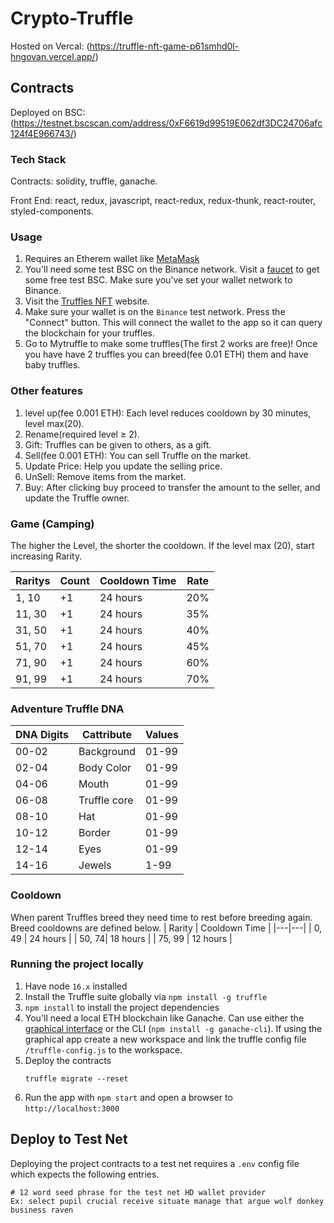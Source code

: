 # Crypto-Truffle

Hosted on Vercal: (https://truffle-nft-game-p61smhd0l-hngovan.vercel.app/)

## Contracts

Deployed on BSC: (https://testnet.bscscan.com/address/0xF6619d99519E062df3DC24706afc124f4E966743/)

### Tech Stack

Contracts: solidity, truffle, ganache.

Front End: react, redux, javascript, react-redux, redux-thunk, react-router, styled-components.

### Usage 

1. Requires an Etherem wallet like [MetaMask](https://metamask.io/)
2. You'll need some test BSC on the Binance network. Visit a <a href="https://testnet.binance.org/faucet-smart" target="_blank">faucet</a> to get some free test BSC. Make sure you've set your wallet network to Binance.
3. Visit the <a href="https://truffle-nft-game-p61smhd0l-hngovan.vercel.app/" target="_blank">Truffles NFT</a> website.
4. Make sure your wallet is on the `Binance` test network. Press the "Connect" button. This will connect the wallet to the app so it can query the blockchain for your truffles.
5. Go to Mytruffle to make some truffles(The first 2 works are free)! Once you have have 2 truffles you can breed(fee 0.01 ETH) them and have baby truffles.

### Other features
1. level up(fee 0.001 ETH): Each level reduces cooldown by 30 minutes, level max(20).
2. Rename(required level ≥ 2).
3. Gift: Truffles can be given to others, as a gift.
4. Sell(fee 0.001 ETH): You can sell Truffle on the market.
5. Update Price: Help you update the selling price.
6. UnSell: Remove items from the market.
7. Buy: After clicking buy proceed to transfer the amount to the seller, and update the Truffle owner.

### Game (Camping)
The higher the Level, the shorter the cooldown.
If the level max (20), start increasing Rarity.

| Raritys | Count | Cooldown Time | Rate |
|---|---|---|---|
|1, 10 | +1 | 24 hours | 20% |
|11, 30 | +1 | 24 hours | 35% |
|31, 50 | +1 | 24 hours | 40% |
|51, 70 | +1 | 24 hours | 45% |
|71, 90 | +1 | 24 hours | 60% |
|91, 99 | +1 | 24 hours | 70% |

### Adventure Truffle DNA
| DNA Digits | Cattribute | Values |
|---|---|---|
|00-02 | Background | 01-99 |
|02-04 | Body Color | 01-99 |
|04-06 | Mouth | 01-99 |
|06-08 | Truffle core | 01-99 |
|08-10 | Hat | 01-99 |
|10-12 | Border | 01-99 |
|12-14 | Eyes |  01-99 |
|14-16 | Jewels | 1-99 |

### Cooldown
When parent Truffles breed they need time to rest before breeding again. Breed cooldowns are defined below.
| Rarity | Cooldown Time  |
|---|---|
| 0, 49 | 24 hours |
| 50, 74| 18 hours |
| 75, 99 | 12 hours |

### Running the project locally

1. Have node `16.x` installed
2. Install the Truffle suite globally via `npm install -g truffle`
3. `npm install` to install the project dependencies
4. You'll need a local ETH blockchain like Ganache. Can use either the <a href="https://www.trufflesuite.com/ganache" target="_blank">graphical interface</a> or the CLI (`npm install -g ganache-cli`). If using the graphical app create a new workspace and link the truffle config file `/truffle-config.js` to the workspace.
5. Deploy the contracts
   ```
   truffle migrate --reset
   ```
6. Run the app with `npm start` and open a browser to `http://localhost:3000`

## Deploy to Test Net
Deploying the project contracts to a test net requires a `.env` config file which expects the following entries.
```
# 12 word seed phrase for the test net HD wallet provider
Ex: select pupil crucial receive situate manage that argue wolf donkey business raven
```
